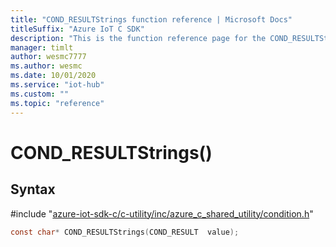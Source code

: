 ```yaml
---                             
title: "COND_RESULTStrings function reference | Microsoft Docs" 
titleSuffix: "Azure IoT C SDK"            
description: "This is the function reference page for the COND_RESULTStrings() function in the Azure IoT C SDK. This SDK is used with Azure IoT Hub and Azure IoT Hub Device Provisioning Service"            
manager: timlt                 
author: wesmc7777              
ms.author: wesmc               
ms.date: 10/01/2020                    
ms.service: "iot-hub"             
ms.custom: ""                
ms.topic: "reference"        
---                            
```


# COND_RESULTStrings()

## Syntax

\#include "[azure-iot-sdk-c/c-utility/inc/azure_c_shared_utility/condition.h](../condition-h.md)"  
```C
const char* COND_RESULTStrings(COND_RESULT  value);
```

